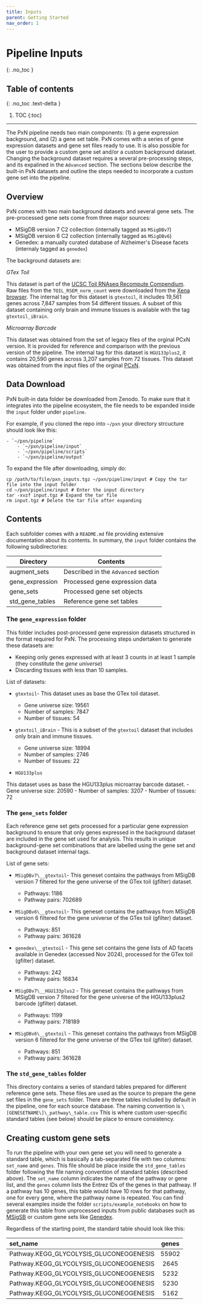 ```yaml
--- 
title: Inputs
parent: Getting Started
nav_order: 1
---
```


# Pipeline Inputs
{: .no_toc }

## Table of contents
{: .no_toc .text-delta }

1. TOC
{:toc}

---

The PxN pipeline needs two main components: (1) a gene expression background, and (2) a gene set table. PxN comes with a series of gene expression datasets and gene set files ready to use. It is also possible for the user to provide a custom gene set and/or a custom background dataset. Changing the background dataset requires a several pre-processing steps, and its expalined in the `Advanced` section. The sections below describe the built-in PxN datasets and outline the steps needed to incorporate a custom gene set into the pipeline. 

## Overview

PxN comes with two main background datasets and several gene sets. The pre-processed gene sets come from three major sources:

- MSigDB version 7 C2 collection (internally tagged as `MSigDBv7`)
- MSigDB version 6 C2 collection (internally tagged as `MSigDBv6`)
- Genedex: a manually curated database of Alzheimer\'s Disease facets (internaly tagged as `genedex`)

The background datasets are:

_GTex Toil_

This dataset is part of the [UCSC Toil RNAseq Recompute Compendium](https://xenabrowser.net/datapages/?host=https%3A%2F%2Ftoil.xenahubs.net). Raw files from the `TOIL_RSEM_norm_count` were downloaded from the [Xena browser](https://xenabrowser.net/datapages/?cohort=GTEX&removeHub=https%3A%2F%2Fxena.treehouse.gi.ucsc.edu%3A443). The internal tag for this dataset is `gtextoil`, it includes 19,561 genes across 7,847 samples from 54 different tissues. A subset of this dataset containing only brain and immune tissues is available with the tag `gtextoil_iBrain`.

_Microarray Barcode_

This dataset was obtained from the set of legacy files of the orginal PCxN version. It is provided for reference and comparison with the previous version of the pipeline. The internal tag for this dataset is `HGU133plus2`, it contains 20,590 genes across 3,207 samples from 72 tissues.  This dataset was obtained from the input files of the orginal [PCxN](https://pubmed.ncbi.nlm.nih.gov/29554099/). 

## Data Download 

PxN built-in data folder be downloaded from Zenodo. To make sure that it integrates into the pipeline ecosystem, the file needs to be expanded inside the `input` folder under `pipeline`.   

For example, if you cloned the repo into `~/pxn` your directory strcucture should look like this:

    - `~/pxn/pipeline`
    	- `~/pxn/pipeline/input`
    	- `~/pxn/pipeline/scripts`   
    	- `~/pxn/pipeline/output`   

To expand the file after downloading, simply do:

```
cp /path/to/file/pxn_inputs.tgz ~/pxn/pipeline/input # Copy the tar file into the input folder
cd ~/pxn/pipeline/input # Enter the input directory
tar -xvzf input.tgz # Expand the tar file
rm input.tgz # Delete the tar file after expanding
```

## Contents

Each subfolder comes with a `README.md` file providing extensive documentation about its contents. In summary, the `input` folder contains the following subdirectories:

| Directory   | Contents  |
|------------|----------|
| augment_sets | Described in the `Advanced` section |
| gene_expression | Processed gene expression data |
| gene_sets | Processed gene set objects |
| std_gene_tables | Reference gene set tables |
    
### The `gene_expression` folder

This folder includes post-processed gene expression datasets structured in the format required for PxN. The processing steps undertaken to generate these datasets are:
- Keeping only genes expressed with at least 3 counts in at least 1 sample (they constitute the _gene universe_)
- Discarding tissues with less than 10 samples.

List of datasets:

- `gtextoil`- This dataset uses as base the GTex toil dataset.
    - Gene universe size: 19561
    - Number of samples: 7847
    - Number of tissues: 54

- `gtextoil_iBrain` - This is a subset of the `gtextoil` dataset that includes only brain and immune tissues. 
    - Gene universe size: 18994
    - Number of samples: 2746
    - Number of tissues: 22

- `HGU133plus`

This dataset uses as base the HGU133plus microarray barcode dataset.
    - Gene universe size: 20590
    - Number of samples: 3207
    - Number of tissues: 72

### The `gene_sets` folder

Each reference gene set gets processed for a particular gene expression background to ensure that only genes expressed in the background dataset are included in the gene set used for analysis. This results in unique background-gene set combinations that are labelled using the gene set and background dataset internal tags. 

List of gene sets:

- `MSigDBv7\__gtextoil`- This geneset contains the pathways from MSigDB version 7 filtered for the gene universe of the GTex toil (gfilter) dataset.
  - Pathways: 1186
  - Pathway pairs: 702689

- `MSigDBv6\__gtextoil`- This geneset contains the pathways from MSigDB version 6 filtered for the gene universe of the GTex toil (gfilter) dataset.
  - Pathways: 851
  - Pathway pairs: 361628

- `genedex\__gtextoil` - This gene set contains the gene lists of AD facets available in Genedex (accessed Nov 2024), processed for the GTex toil (gfilter) dataset.
  - Pathways: 242
  - Pathway pairs: 16834

- `MSigDBv7\__HGU133plus2` - This geneset contains the pathways from MSigDB version 7 filtered for the gene universe of the HGU133plus2 barcode (gfilter) dataset.
  - Pathways: 1199
  - Pathway pairs: 718189

- `MSigDBv6\__gtextoil` - This geneset contains the pathways from MSigDB version 6 filtered for the gene universe of the GTex toil (gfilter) dataset.
  - Pathways: 851
  - Pathway pairs: 361628

### The `std_gene_tables` folder

This directory contains a series of standard tables prepared for different reference gene sets. These files are used as the source to prepare the gene set files in the `gene_sets` folder. There are three tables included by default in the pipeline, one for each source database. The naming convention is `\[GENESETNAME\]\_pathway\_table.csv` This is where custom user-specific standard tables (see below) should be place to ensure consistency.

## Creating custom gene sets

To run the pipeline with your own gene set you will need to generate a standard table, which is basically a tab-separated file with two columns: `set_name` and `genes`. This file should be place inside the `std_gene_tables` folder following the file naming convention of standard tables (described above). The `set_name` column indicates the name of the pathway or gene list, and the `genes` column lists the Entrez IDs of the genes in that pathway. If a pathway has 10 genes, this table would have 10 rows for that pathway, one for every gene, where the pathway name is repeated. You can find several examples inside the folder `scripts/example_notebooks` on how to generate this table from unprocessed inputs from public databases such as [MSigSB](https://github.com/hidelab/pxn/pipeline/scripts/example_prep_notebooks/prep_geneset-MSigDB_v7.ipynb) or custom gene sets like [Genedex](https://github.com/hidelab/pxn/pipeline/scripts/example_prep_notebooks/prep_geneset-Genedex_2024.ipynb). 

Regardless of the starting point, the standard table should look like this:

| set_name          | genes | 
| :---------------- | :------: | 
| Pathway.KEGG_GLYCOLYSIS_GLUCONEOGENESIS        |   55902   | 
| Pathway.KEGG_GLYCOLYSIS_GLUCONEOGENESIS           |   2645   | 
| Pathway.KEGG_GLYCOLYSIS_GLUCONEOGENESIS    |  5232   | 
| Pathway.KEGG_GLYCOLYSIS_GLUCONEOGENESIS |  5230   | 
| Pathway.KEGG_GLYCOLYSIS_GLUCONEOGENESIS        |   5162   | 
